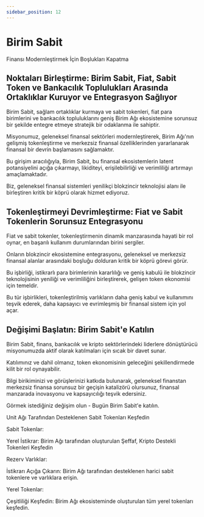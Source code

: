```yaml
---
sidebar_position: 12
---
```


# Birim Sabit

Finansı Modernleştirmek İçin Boşlukları Kapatma

## Noktaları Birleştirme: Birim Sabit, Fiat, Sabit Token ve Bankacılık Toplulukları Arasında Ortaklıklar Kuruyor ve Entegrasyon Sağlıyor

Birim Sabit, sağlam ortaklıklar kurmaya ve sabit tokenleri, fiat para birimlerini ve bankacılık topluluklarını geniş Birim Ağı ekosistemine sorunsuz bir şekilde entegre etmeye stratejik bir odaklanma ile sahiptir.

Misyonumuz, geleneksel finansal sektörleri modernleştirerek, Birim Ağı'nın gelişmiş tokenleştirme ve merkezsiz finansal özelliklerinden yararlanarak finansal bir devrin başlamasını sağlamaktır.

Bu girişim aracılığıyla, Birim Sabit, bu finansal ekosistemlerin latent potansiyelini açığa çıkarmayı, likiditeyi, erişilebilirliği ve verimliliği artırmayı amaçlamaktadır.

Biz, geleneksel finansal sistemleri yenilikçi blokzincir teknolojisi alanı ile birleştiren kritik bir köprü olarak hizmet ediyoruz.

## Tokenleştirmeyi Devrimleştirme: Fiat ve Sabit Tokenlerin Sorunsuz Entegrasyonu

Fiat ve sabit tokenler, tokenleştirmenin dinamik manzarasında hayati bir rol oynar, en başarılı kullanım durumlarından birini sergiler.

Onların blokzincir ekosistemine entegrasyonu, geleneksel ve merkezsiz finansal alanlar arasındaki boşluğu dolduran kritik bir köprü görevi görür.

Bu işbirliği, istikrarlı para birimlerinin kararlılığı ve geniş kabulü ile blokzincir teknolojisinin yeniliği ve verimliliğini birleştirerek, gelişen token ekonomisi için temeldir.

Bu tür işbirlikleri, tokenleştirilmiş varlıkların daha geniş kabul ve kullanımını teşvik ederek, daha kapsayıcı ve evrimleşmiş bir finansal sistem için yol açar.

## Değişimi Başlatın: Birim Sabit'e Katılın

Birim Sabit, finans, bankacılık ve kripto sektörlerindeki liderlere dönüştürücü misyonumuzda aktif olarak katılmaları için sıcak bir davet sunar.

Katılımınız ve dahil olmanız, token ekonomisinin geleceğini şekillendirmede kilit bir rol oynayabilir.

Bilgi birikiminizi ve görüşlerinizi katkıda bulunarak, geleneksel finanstan merkezsiz finansa sorunsuz bir geçişin katalizörü olursunuz, finansal manzarada inovasyonu ve kapsayıcılığı teşvik edersiniz.

Görmek istediğiniz değişim olun - Bugün Birim Sabit'e katılın.

Unit Ağı Tarafından Desteklenen Sabit Tokenları Keşfedin

<div class="docs-grid-alt">
  <div class="docs-card-alt">
    <div class="docs-card-alt-header">
      <span>Sabit Tokenlar:</span>
    </div>
    <div class="docs-card-alt-description">
      <p>
        Yerel İstikrar: Birim Ağı tarafından oluşturulan Şeffaf, Kripto Destekli Tokenleri Keşfedin
      </p>
    </div>
  </div>
  <div class="docs-card-alt">
    <div class="docs-card-alt-header">
      <span>Rezerv Varlıklar:</span>
    </div>
    <div class="docs-card-alt-description">
      <p>
        İstikrarı Açığa Çıkarın: Birim Ağı tarafından desteklenen harici sabit tokenlere ve varlıklara erişin.
      </p>
    </div>
  </div>
  <div class="docs-card-alt">
    <div class="docs-card-alt-header">
      <span>Yerel Tokenlar:</span>
    </div>
    <div class="docs-card-alt-description">
      <p>
        Çeşitliliği Keşfedin: Birim Ağı ekosisteminde oluşturulan tüm yerel tokenları keşfedin.
      </p>
    </div>
  </div>
</div>
